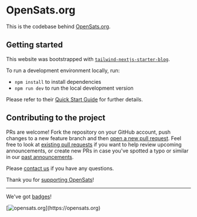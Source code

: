 # OpenSats.org

This is the codebase behind [OpenSats.org](https://opensats.org).

## Getting started

This website was bootstrapped with [`tailwind-nextjs-starter-blog`](https://github.com/timlrx/tailwind-nextjs-starter-blog). 

To run a development environment locally, run:

  - `npm install` to install dependencies
  - `npm run dev` to run the local development version

Please refer to their [Quick Start Guide](https://github.com/timlrx/tailwind-nextjs-starter-blog#quick-start-guide) for further details.

## Contributing to the project

PRs are welcome! Fork the repository on your GitHub account, push changes to a new feature branch and then [open a new pull request](https://github.com/OpenSats/website/pulls). Feel free to look at [existing pull requests](https://github.com/OpenSats/website/pulls) if you want to help review upcoming announcements, or create new PRs in case you've spotted a typo or similar in our [past announcements](https://opensats.org/blog).

Please [contact us](https://opensats.org/contact) if you have any questions. 

Thank you for [supporting OpenSats](https://opensats.org/donate)!

---

We've got [badges](https://gist.github.com/dskvr/e160d8d465c2e7ed9a0e437081e7fe31)!

[![opensats.org](https://img.shields.io/badge/%3E__-OpenSats-rgb(249,115,22))](https://opensats.org) 
